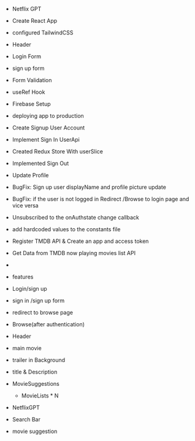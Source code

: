 - Netflix GPT
 - Create React App
 - configured TailwindCSS
 - Header
 - Login Form
 - sign up form 
 - Form Validation 
 - useRef Hook
 - Firebase Setup
 - deploying app to production
 - Create Signup User Account
 - Implement Sign In UserApi
 - Created Redux Store With userSlice
 - Implemented Sign Out
 - Update Profile
 - BugFix: Sign up user displayName and profile picture update
 - BugFix: if the user is not logged in Redirect /Browse to login page and vice versa
 - Unsubscribed to the onAuthstate change callback
- add hardcoded values to the constants file
- Register TMDB API & Create an app and access token 
- Get Data from TMDB now playing movies list API
-
  
 
 - features
  - Login/sign up
   - sign in /sign up form
   - redirect to browse page
 
- Browse(after authentication)
 - Header
 - main movie
  - trailer in Background
  - title & Description
  - MovieSuggestions
    - MovieLists * N
- NetflixGPT
 - Search Bar
 - movie suggestion